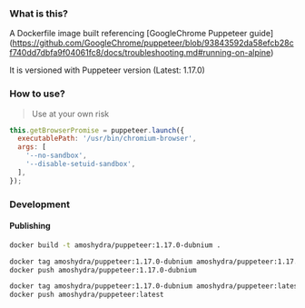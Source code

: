 ### What is this?
A Dockerfile image built referencing [GoogleChrome Puppeteer guide] (https://github.com/GoogleChrome/puppeteer/blob/93843592da58efcb28cf740dd7dbfa9f04061fc8/docs/troubleshooting.md#running-on-alpine)

It is versioned with Puppeteer version (Latest: 1.17.0)

### How to use?
> Use at your own risk

```js
this.getBrowserPromise = puppeteer.launch({
  executablePath: '/usr/bin/chromium-browser',
  args: [
    '--no-sandbox',
    '--disable-setuid-sandbox',
  ],
});
```

### Development

#### Publishing
```sh
docker build -t amoshydra/puppeteer:1.17.0-dubnium .

docker tag amoshydra/puppeteer:1.17.0-dubnium amoshydra/puppeteer:1.17.0-dubnium
docker push amoshydra/puppeteer:1.17.0-dubnium

docker tag amoshydra/puppeteer:1.17.0-dubnium amoshydra/puppeteer:latest
docker push amoshydra/puppeteer:latest
```
